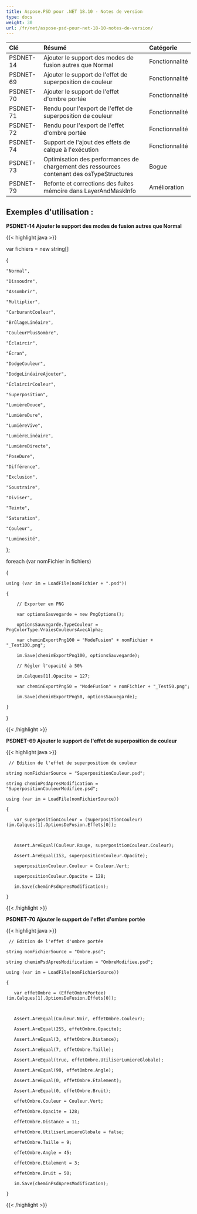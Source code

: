 ```yaml
---
title: Aspose.PSD pour .NET 18.10 - Notes de version
type: docs
weight: 30
url: /fr/net/aspose-psd-pour-net-18-10-notes-de-version/
---
```


|**Clé**|**Résumé**|**Catégorie**|
| :- | :- | :- |
|PSDNET-14|Ajouter le support des modes de fusion autres que Normal|Fonctionnalité|
|PSDNET-69|Ajouter le support de l'effet de superposition de couleur|Fonctionnalité|
|PSDNET-70|Ajouter le support de l'effet d'ombre portée|Fonctionnalité|
|PSDNET-71|Rendu pour l'export de l'effet de superposition de couleur|Fonctionnalité|
|PSDNET-72|Rendu pour l'export de l'effet d'ombre portée|Fonctionnalité|
|PSDNET-74|Support de l'ajout des effets de calque à l'exécution|Fonctionnalité|
|PSDNET-73|Optimisation des performances de chargement des ressources contenant des osTypeStructures|Bogue|
|PSDNET-79|Refonte et corrections des fuites mémoire dans LayerAndMaskInfo|Amélioration|

## **Exemples d'utilisation :**
**PSDNET-14 Ajouter le support des modes de fusion autres que Normal**

{{< highlight java >}}

 var fichiers = new string[]

{

    "Normal",

    "Dissoudre",

    "Assombrir",

    "Multiplier",

    "CarburantCouleur",

    "BrûlageLinéaire",

    "CouleurPlusSombre",

    "Éclaircir",

    "Écran",

    "DodgeCouleur",

    "DodgeLinéaireAjouter",

    "ÉclaircirCouleur",

    "Superposition",

    "LumièreDouce",

    "LumièreDure",

    "LumièreVive",

    "LumièreLinéaire",

    "LumièreDirecte",

    "PoseDure",

    "Différence",

    "Exclusion",

    "Soustraire",

    "Diviser",

    "Teinte",

    "Saturation",

    "Couleur",

    "Luminosité",

};

foreach (var nomFichier in fichiers)

{

    using (var im = LoadFile(nomFichier + ".psd"))

    {

        // Exporter en PNG

        var optionsSauvegarde = new PngOptions();

        optionsSauvegarde.TypeCouleur = PngColorType.VraiesCouleursAvecAlpha;

        var cheminExportPng100 = "ModeFusion" + nomFichier + "_Test100.png";

        im.Save(cheminExportPng100, optionsSauvegarde);

        // Régler l'opacité à 50%

        im.Calques[1].Opacite = 127;

        var cheminExportPng50 = "ModeFusion" + nomFichier + "_Test50.png";

        im.Save(cheminExportPng50, optionsSauvegarde);

    }

}

{{< /highlight >}}

**PSDNET-69 Ajouter le support de l'effet de superposition de couleur**

{{< highlight java >}}

     // Edition de l'effet de superposition de couleur

    string nomFichierSource = "SuperpositionCouleur.psd";

    string cheminPsdApresModification = "SuperpositionCouleurModifiee.psd";

    using (var im = LoadFile(nomFichierSource))

    {

       var superpositionCouleur = (SuperpositionCouleur)(im.Calques[1].OptionsDeFusion.Effets[0]);



       Assert.AreEqual(Couleur.Rouge, superpositionCouleur.Couleur);

       Assert.AreEqual(153, superpositionCouleur.Opacite);

       superpositionCouleur.Couleur = Couleur.Vert;

       superpositionCouleur.Opacite = 128;

       im.Save(cheminPsdApresModification);

    }

{{< /highlight >}}

**PSDNET-70 Ajouter le support de l'effet d'ombre portée**

{{< highlight java >}}

     // Edition de l'effet d'ombre portée

    string nomFichierSource = "Ombre.psd";

    string cheminPsdApresModification = "OmbreModifiee.psd";

    using (var im = LoadFile(nomFichierSource))

    {

       var effetOmbre = (EffetOmbrePortee)(im.Calques[1].OptionsDeFusion.Effets[0]);



       Assert.AreEqual(Couleur.Noir, effetOmbre.Couleur);

       Assert.AreEqual(255, effetOmbre.Opacite);

       Assert.AreEqual(3, effetOmbre.Distance);

       Assert.AreEqual(7, effetOmbre.Taille);

       Assert.AreEqual(true, effetOmbre.UtiliserLumiereGlobale);

       Assert.AreEqual(90, effetOmbre.Angle);

       Assert.AreEqual(0, effetOmbre.Etalement);

       Assert.AreEqual(0, effetOmbre.Bruit);

       effetOmbre.Couleur = Couleur.Vert;

       effetOmbre.Opacite = 128;

       effetOmbre.Distance = 11;

       effetOmbre.UtiliserLumiereGlobale = false;

       effetOmbre.Taille = 9;

       effetOmbre.Angle = 45;

       effetOmbre.Etalement = 3;

       effetOmbre.Bruit = 50;

       im.Save(cheminPsdApresModification);

    }

{{< /highlight >}}

